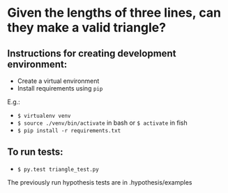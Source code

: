 # Given the lengths of three lines, can they make a valid triangle?

## Instructions for creating development environment:

* Create a virtual environment
* Install requirements using `pip`

E.g.:

* `$ virtualenv venv`
* `$ source ./venv/bin/activate` in bash or `$ activate` in fish
* `$ pip install -r requirements.txt`

## To run tests:
* `$ py.test triangle_test.py`

The previously run hypothesis tests are in .hypothesis/examples
